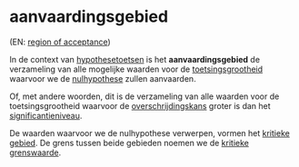 # aanvaardingsgebied

(EN: [region of acceptance](../en/region-of-acceptance.md))

In de context van [hypothesetoetsen](hypothesetoets.md) is het **aanvaardingsgebied** de verzameling van alle mogelijke waarden voor de [toetsingsgrootheid](toetsingsgrootheid.md) waarvoor we de [nulhypothese](nulhypothese.md) zullen aanvaarden.

Of, met andere woorden, dit is de verzameling van alle waarden voor de toetsingsgrootheid waarvoor de [overschrijdingskans](overschrijdingskans.md) groter is dan het [significantieniveau](significantieniveau.md).

De waarden waarvoor we de nulhypothese verwerpen, vormen het [kritieke gebied](kritieke-gebied.md). De grens tussen beide gebieden noemen we de [kritieke grenswaarde](kritieke-grenswaarde.md).
